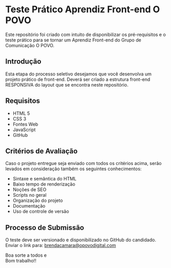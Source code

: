 # Teste Prático Aprendiz Front-end O POVO
Este repositório foi criado com intuito de disponibilizar os pré-requisitos e o teste prático para se tornar um Aprendiz Front-end do Grupo de Comunicação O POVO.

## Introdução

Esta etapa do processo seletivo desejamos que você desenvolva um projeto prático de front-end. 
Deverá ser criado a estrutura front-end RESPONSIVA do layout que se encontra neste repositório.

## Requisitos

- HTML 5
- CSS 3
- Fontes Web 
- JavaScript 
- GitHub

## Critérios de Avaliação 

Caso o projeto entregue seja enviado com todos os critérios acima, 
serão levados em consideração também os seguintes conhecimentos:

- Sintaxe e semântica do HTML
- Baixo tempo de renderização
- Noções de SEO
- Scripts no geral
- Organização do projeto
- Documentação
- Uso de controle de versão

## Processo de Submissão

O teste deve ser versionado e disponibilizado no GitHub do candidado.<br />
Enviar o link para: brendacamara@opovodigital.com

Boa sorte a todos e<br />
Bom trabalho!!
